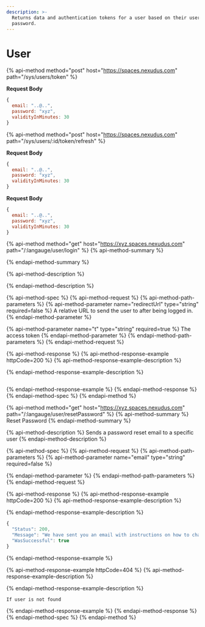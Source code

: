 ```yaml
---
description: >-
  Returns data and authentication tokens for a user based on their username and
  password.
---
```


# User

{% api-method method="post" host="https://spaces.nexudus.com" path="/sys/users/token" %}

**Request Body**

```javascript
{ 
  email: "..@..", 
  password: "xyz",
  validityInMinutes: 30
}
```

{% api-method method="post" host="https://spaces.nexudus.com" path="/sys/users/:id/token/refresh" %}

**Request Body**

```javascript
{ 
  email: "..@..", 
  password: "xyz",
  validityInMinutes: 30
}
```

**Request Body**

```javascript
{ 
  email: "..@..", 
  password: "xyz",
  validityInMinutes: 30
}
```

{% api-method method="get" host="https://xyz.spaces.nexudus.com" path="/:langauge/user/login" %}
{% api-method-summary %}

{% endapi-method-summary %}

{% api-method-description %}

{% endapi-method-description %}

{% api-method-spec %}
{% api-method-request %}
{% api-method-path-parameters %}
{% api-method-parameter name="redirectUrl" type="string" required=false %}
A relative URL to send the user to after being logged in.
{% endapi-method-parameter %}

{% api-method-parameter name="t" type="string" required=true %}
The access token
{% endapi-method-parameter %}
{% endapi-method-path-parameters %}
{% endapi-method-request %}

{% api-method-response %}
{% api-method-response-example httpCode=200 %}
{% api-method-response-example-description %}

{% endapi-method-response-example-description %}

```text

```
{% endapi-method-response-example %}
{% endapi-method-response %}
{% endapi-method-spec %}
{% endapi-method %}

{% api-method method="get" host="https://xyz.spaces.nexudus.com" path="/:langauge/user/resetPassword" %}
{% api-method-summary %}
Reset Password
{% endapi-method-summary %}

{% api-method-description %}
Sends a password reset email to a specific user
{% endapi-method-description %}

{% api-method-spec %}
{% api-method-request %}
{% api-method-path-parameters %}
{% api-method-parameter name="email" type="string" required=false %}

{% endapi-method-parameter %}
{% endapi-method-path-parameters %}
{% endapi-method-request %}

{% api-method-response %}
{% api-method-response-example httpCode=200 %}
{% api-method-response-example-description %}

{% endapi-method-response-example-description %}

```javascript
{
  "Status": 200,
  "Message": "We have sent you an email with instructions on how to change your password.",
  "WasSuccessful": true
}
```
{% endapi-method-response-example %}

{% api-method-response-example httpCode=404 %}
{% api-method-response-example-description %}

{% endapi-method-response-example-description %}

```text
If user is not found
```
{% endapi-method-response-example %}
{% endapi-method-response %}
{% endapi-method-spec %}
{% endapi-method %}


